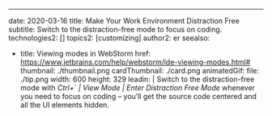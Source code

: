 ---
date: 2020-03-16
title: Make Your Work Environment Distraction Free
subtitle: Switch to the distraction-free mode to focus on coding.
technologies2: []
topics2: [customizing]
author2: er
seealso:
- title: Viewing modes in WebStorm
  href: https://www.jetbrains.com/help/webstorm/ide-viewing-modes.html#
thumbnail: ./thumbnail.png
cardThumbnail: ./card.png
animatedGif:
  file: ./tip.png
  width: 600
  height: 329
leadin: |
  Switch to the distraction-free mode with *Ctrl+` | View Mode | Enter Distraction Free Mode* 
  whenever you need to focus on coding – you’ll get the source code centered and 
  all the UI elements hidden. 
